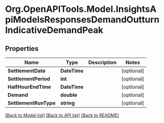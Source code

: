# Org.OpenAPITools.Model.InsightsApiModelsResponsesDemandOutturnIndicativeDemandPeak

## Properties

Name | Type | Description | Notes
------------ | ------------- | ------------- | -------------
**SettlementDate** | **DateTime** |  | [optional] 
**SettlementPeriod** | **int** |  | [optional] 
**HalfHourEndTime** | **DateTime** |  | [optional] 
**Demand** | **double** |  | [optional] 
**SettlementRunType** | **string** |  | [optional] 

[[Back to Model list]](../README.md#documentation-for-models) [[Back to API list]](../README.md#documentation-for-api-endpoints) [[Back to README]](../README.md)

